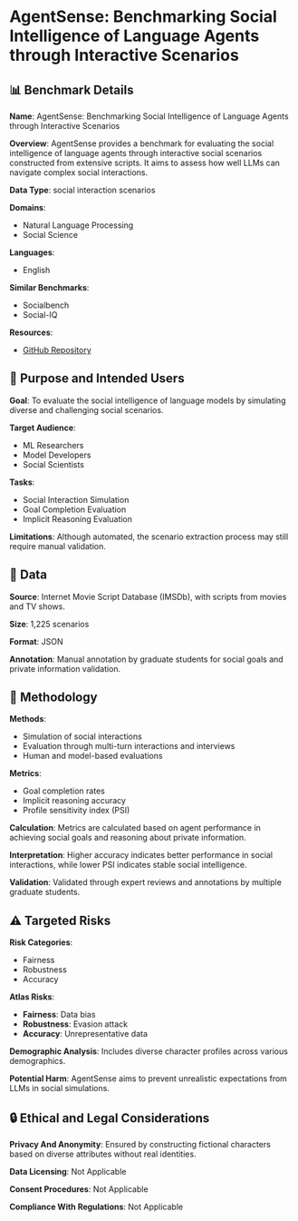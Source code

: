# AgentSense: Benchmarking Social Intelligence of Language Agents through Interactive Scenarios

## 📊 Benchmark Details

**Name**: AgentSense: Benchmarking Social Intelligence of Language Agents through Interactive Scenarios

**Overview**: AgentSense provides a benchmark for evaluating the social intelligence of language agents through interactive social scenarios constructed from extensive scripts. It aims to assess how well LLMs can navigate complex social interactions.

**Data Type**: social interaction scenarios

**Domains**:
- Natural Language Processing
- Social Science

**Languages**:
- English

**Similar Benchmarks**:
- Socialbench
- Social-IQ

**Resources**:
- [GitHub Repository](https://github.com/ljcleo/agent_sense)

## 🎯 Purpose and Intended Users

**Goal**: To evaluate the social intelligence of language models by simulating diverse and challenging social scenarios.

**Target Audience**:
- ML Researchers
- Model Developers
- Social Scientists

**Tasks**:
- Social Interaction Simulation
- Goal Completion Evaluation
- Implicit Reasoning Evaluation

**Limitations**: Although automated, the scenario extraction process may still require manual validation.

## 💾 Data

**Source**: Internet Movie Script Database (IMSDb), with scripts from movies and TV shows.

**Size**: 1,225 scenarios

**Format**: JSON

**Annotation**: Manual annotation by graduate students for social goals and private information validation.

## 🔬 Methodology

**Methods**:
- Simulation of social interactions
- Evaluation through multi-turn interactions and interviews
- Human and model-based evaluations

**Metrics**:
- Goal completion rates
- Implicit reasoning accuracy
- Profile sensitivity index (PSI)

**Calculation**: Metrics are calculated based on agent performance in achieving social goals and reasoning about private information.

**Interpretation**: Higher accuracy indicates better performance in social interactions, while lower PSI indicates stable social intelligence.

**Validation**: Validated through expert reviews and annotations by multiple graduate students.

## ⚠️ Targeted Risks

**Risk Categories**:
- Fairness
- Robustness
- Accuracy

**Atlas Risks**:
- **Fairness**: Data bias
- **Robustness**: Evasion attack
- **Accuracy**: Unrepresentative data

**Demographic Analysis**: Includes diverse character profiles across various demographics.

**Potential Harm**: AgentSense aims to prevent unrealistic expectations from LLMs in social simulations.

## 🔒 Ethical and Legal Considerations

**Privacy And Anonymity**: Ensured by constructing fictional characters based on diverse attributes without real identities.

**Data Licensing**: Not Applicable

**Consent Procedures**: Not Applicable

**Compliance With Regulations**: Not Applicable
